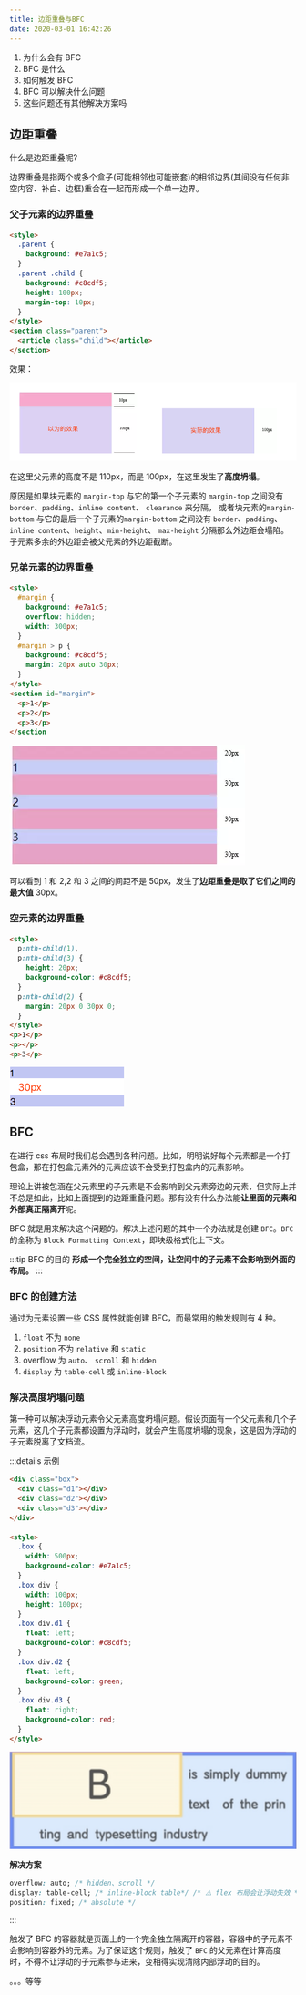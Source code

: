 ```yaml
---
title: 边距重叠与BFC
date: 2020-03-01 16:42:26
---
```


1. 为什么会有 BFC
2. BFC 是什么
3. 如何触发 BFC
4. BFC 可以解决什么问题
5. 这些问题还有其他解决方案吗

## 边距重叠

什么是边距重叠呢?

边界重叠是指两个或多个盒子(可能相邻也可能嵌套)的相邻边界(其间没有任何非空内容、补白、边框)重合在一起而形成一个单一边界。

### 父子元素的边界重叠

```html {8}
<style>
  .parent {
    background: #e7a1c5;
  }
  .parent .child {
    background: #c8cdf5;
    height: 100px;
    margin-top: 10px;
  }
</style>
<section class="parent">
  <article class="child"></article>
</section>
```

效果：

![](../../assets/html&css/bfc1.png)

在这里父元素的高度不是 110px，而是 100px，在这里发生了**高度坍塌**。

原因是如果块元素的 `margin-top` 与它的第一个子元素的 `margin-top` 之间没有 `border`、`padding`、`inline content`、 `clearance` 来分隔，
或者块元素的`margin-bottom` 与它的最后一个子元素的`margin-bottom` 之间没有 `border`、`padding`、`inline content`、`height`、`min-height`、 `max-height` 分隔那么外边距会塌陷。子元素多余的外边距会被父元素的外边距截断。

### 兄弟元素的边界重叠

```html
<style>
  #margin {
    background: #e7a1c5;
    overflow: hidden;
    width: 300px;
  }
  #margin > p {
    background: #c8cdf5;
    margin: 20px auto 30px;
  }
</style>
<section id="margin">
  <p>1</p>
  <p>2</p>
  <p>3</p>
</section
```

![](../../assets/html&css/bfc2.png)

可以看到 1 和 2,2 和 3 之间的间距不是 50px，发生了**边距重叠是取了它们之间的最大值** 30px。

### 空元素的边界重叠

```html {8}
<style>
  p:nth-child(1),
  p:nth-child(3) {
    height: 20px;
    background-color: #c8cdf5;
  }
  p:nth-child(2) {
    margin: 20px 0 30px 0;
  }
</style>
<p>1</p>
<p></p>
<p>3</p>
```

![](../../assets/html&css/bfc3.png)

## BFC

在进行 css 布局时我们总会遇到各种问题。比如，明明说好每个元素都是一个打包盒，那在打包盒元素外的元素应该不会受到打包盒内的元素影响。

理论上讲被包涵在父元素里的子元素是不会影响到父元素旁边的元素，但实际上并不总是如此，比如上面提到的边距重叠问题。那有没有什么办法能**让里面的元素和外部真正隔离开**呢。

BFC 就是用来解决这个问题的。解决上述问题的其中一个办法就是创建 `BFC`。`BFC` 的全称为 `Block Formatting Context`，即块级格式化上下文。

:::tip BFC 的目的
**形成一个完全独立的空间，让空间中的子元素不会影响到外面的布局。**
:::

### BFC 的创建方法

通过为元素设置一些 CSS 属性就能创建 BFC，而最常用的触发规则有 4 种。

1. `float` 不为 `none`
2. `position` 不为 `relative` 和 `static`
3. overflow 为 `auto`、 `scroll` 和 `hidden`
4. `display` 为 `table-cell` 或 `inline-block`

### 解决高度坍塌问题

第一种可以解决浮动元素令父元素高度坍塌问题。假设页面有一个父元素和几个子元素，这几个子元素都设置为浮动时，就会产生高度坍塌的现象，这是因为浮动的子元素脱离了文档流。

:::details 示例

```html
<div class="box">
  <div class="d1"></div>
  <div class="d2"></div>
  <div class="d3"></div>
</div>

<style>
  .box {
    width: 500px;
    background-color: #e7a1c5;
  }
  .box div {
    width: 100px;
    height: 100px;
  }
  .box div.d1 {
    float: left;
    background-color: #c8cdf5;
  }
  .box div.d2 {
    float: left;
    background-color: green;
  }
  .box div.d3 {
    float: right;
    background-color: red;
  }
</style>
```

![](../../assets/html&css/float2.png)

**解决方案**

```css
overflow: auto; /* hidden、scroll */
display: table-cell; /* inline-block table*/ /* ⚠️ flex 布局会让浮动失效 */
position: fixed; /* absolute */
```

:::

触发了 BFC 的容器就是页面上的一个完全独立隔离开的容器，容器中的子元素不会影响到容器外的元素。为了保证这个规则，触发了 `BFC` 的父元素在计算高度时，不得不让浮动的子元素参与进来，变相得实现清除内部浮动的目的。

。。。等等
